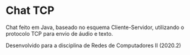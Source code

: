 # Chat TCP

Chat feito em Java, baseado no esquema Cliente-Servidor, utilizando o protocolo TCP para envio de áudio e texto.

Desenvolvido para a disciplina de Redes de Computadores II (2020.2)

